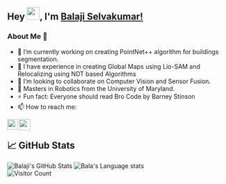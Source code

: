## Hey <img src="https://github.com/TheDudeThatCode/TheDudeThatCode/blob/master/Assets/Hi.gif" width="29px">, I'm [Balaji Selvakumar!](https://www.linkedin.com/in/balaji-selvakumar-b788b7186/)

<!--
**isupersky/isupersky** is a ✨ _special_ ✨ repository because its `README.md` (this file) appears on your GitHub profile.

Here are some ideas to get you started:

- 🔭 I’m currently working on ...
- 🌱 I’m currently learning ...
- 👯 I’m looking to collaborate on ...
- 🤔 I’m looking for help with ...
- 💬 Ask me about ...
- 📫 How to reach me: ...
- 😄 Pronouns: ...
- ⚡ Fun fact: ...
-->

<!--
<a href="https://twitter.com">
  <img align="left" width="26px" src="https://cdn.jsdelivr.net/npm/simple-icons@v3/icons/twitter.svg" />
</a>
<a href="https://medium.com">
  <img align="left" width="26px" src="https://cdn.jsdelivr.net/npm/simple-icons@v3/icons/medium.svg" />
</a>
-->

<!--
**BALA22-cyber/BALA22-cyber** is a ✨ _special_ ✨ repository because its `README.md` (this file) appears on your GitHub profile.

Here are some ideas to get you started:

- 🔭 I’m currently working on ...
- 🌱 I’m currently learning ...
- 👯 I’m looking to collaborate on ...
- 🤔 I’m looking for help with ...
- 💬 Ask me about ...
- 📫 How to reach me: ...
- 😄 Pronouns: ...
- ⚡ Fun fact: ...
-->
### About Me 🚀
- 🌱 I’m currently working on creating PointNet++ algorithm for buildings segmentation.
- 🔭 I have experience in creating Global Maps using Lio-SAM and Relocalizing using NDT based Algorithms
- 👯 I’m looking to collaborate on Computer Vision and Sensor Fusion.
- 🔭 Masters in Robotics from the University of Maryland.
- ⚡ Fun fact: Everyone should read Bro Code by Barney Stinson
- 📫 How to reach me:
<a href="https://www.linkedin.com/in/balaji-selvakumar-b788b7186/">
<img align="left" width="24px" src="https://cdn.jsdelivr.net/npm/simple-icons@v3/icons/linkedin.svg"  />
</a>
<a href="mailto:balase22@terpmail.umd.edu">
<img align="left" width="26px" src="https://cdn.jsdelivr.net/npm/simple-icons@v3/icons/gmail.svg" />
</a>
<br />
<!-- 📫 How to reach me: gmail: balase22@terpmail.umd.edu *  https://www.linkedin.com/in/balaji-selvakumar-b788b7186/... -->


## 📈 GitHub Stats
<!-- GitHub Contributions Activity -->
![Balaji's GitHub Stats](https://github-readme-stats.vercel.app/api?username=BALA22-cyber&show_icons=true&theme=radical)
![Bala's Language stats](https://github-readme-stats-eight-theta.vercel.app/api/top-langs/?username=Bala22-cyber&layout=compact&langs_count=8&hide_border=true)
<br />
![Visitor Count](https://profile-counter.glitch.me/Bala22-cyber/count.svg)
<!-- ![Bala's github stats](https://github-readme-stats.vercel.app/api?username=Bala22-cyber&show_icons=true&hide_border=true)&nbsp;&nbsp; -->

<br />

<!--
## 🏆 Contributions
 GitHub Contributions Graph 
[![Balaji's github activity graph](https://github-readme-activity-graph.cyclic.app/graph?username=BALA22-cyber&theme=react-dark)](https://github.com/ashutosh00710/github-readme-activity-graph)



## 🏆 GitHub Activity Graph
[![Balaji's github activity graph](https://github-readme-activity-graph.cyclic.app/graph?username=BALA22-cyber&theme=react-dark)]

## ✨ Animated Skills
<img src="https://raw.githubusercontent.com/devicons/devicon/master/icons/python/python-original.svg" width="40" height="40" style="animation: rotate 2s infinite;">
-->
